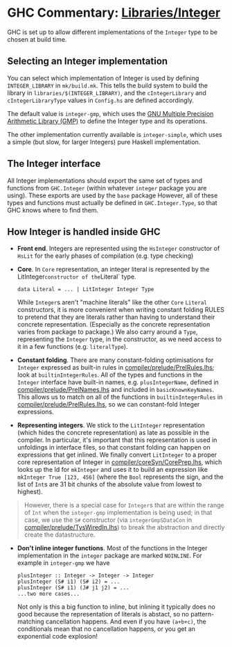 


# GHC Commentary: [Libraries/Integer](commentary/libraries/integer)



GHC is set up to allow different implementations of the `Integer` type to be chosen at build time.


## Selecting an Integer implementation



You can select which implementation of Integer is used by defining `INTEGER_LIBRARY` in `mk/build.mk`. This tells the build system to build the library in `libraries/$(INTEGER_LIBRARY)`, and the `cIntegerLibrary` and `cIntegerLibraryType` values in `Config.hs` are defined accordingly.



The default value is `integer-gmp`, which uses the [
GNU Multiple Precision Arithmetic Library (GMP)](http://gmplib.org/) to define the Integer type and its operations.



The other implementation currently available is `integer-simple`, which uses a simple (but slow, for larger Integers) pure Haskell implementation.


## The Integer interface



All Integer implementations should export the same set of types and functions from `GHC.Integer` (within whatever `integer` package you are using). These exports are used by the `base` package However, all of these types and functions must actually be defined in `GHC.Integer.Type`, so that GHC knows where to find them.


## How Integer is handled inside GHC


- **Front end**.  Integers are represented using the `HsInteger` constructor of `HsLit` for the early phases of compilation (e.g. type checking)

- **Core**.  In `Core` representation, an integer literal is represented by the LitInteger` constructor of the `Literal\` type. 

  ```wiki
  data Literal = ... | LitInteger Integer Type
  ```

  While `Integer`s aren't "machine literals" like the other `Core` `Literal` constructors, it is more convenient when writing constant folding RULES to pretend that they are literals rather than having to understand their concrete representation. (Especially as the concrete representation varies from package to package.) We also carry around a `Type`, representing the `Integer` type, in the constructor, as we need access to it in a few functions (e.g. `literalType`).

- **Constant folding**.  There are many constant-folding optimisations for `Integer` expressed as built-in rules in [compiler/prelude/PrelRules.lhs](/trac/ghc/browser/ghc/compiler/prelude/PrelRules.lhs); look at `builtinIntegerRules`.  All of the types and functions in the `Integer` interface have built-in names, e.g. `plusIntegerName`, defined in [compiler/prelude/PrelNames.lhs](/trac/ghc/browser/ghc/compiler/prelude/PrelNames.lhs) and included in `basicKnownKeyNames`. This allows us to match on all of the functions in `builtinIntegerRules` in [compiler/prelude/PrelRules.lhs](/trac/ghc/browser/ghc/compiler/prelude/PrelRules.lhs), so we can constant-fold Integer expressions.

- **Representing integers**.  We stick to the `LitInteger` representation (which hides the concrete representation) as late as possible in the compiler.   In particular, it's important that this representation is used in unfoldings in interface files, so that constant folding can happen on expressions that get inlined.  We finally convert `LitInteger` to a proper core representation of Integer in [compiler/coreSyn/CorePrep.lhs](/trac/ghc/browser/ghc/compiler/coreSyn/CorePrep.lhs), which looks up the Id for `mkInteger` and uses it to build an expression like `mkInteger True [123, 456]` (where the `Bool` represents the sign, and the list of `Int`s are 31 bit chunks of the absolute value from lowest to highest).

>
>
> However, there is a special case for `Integer`s that are within the range of `Int` when the `integer-gmp` implementation is being used; in that case, we use the `S#` constructor (via `integerGmpSDataCon` in [compiler/prelude/TysWiredIn.lhs](/trac/ghc/browser/ghc/compiler/prelude/TysWiredIn.lhs)) to break the abstraction and directly create the datastructure.
>
>

- **Don't inline integer functions**.  Most of the functions in the Integer implementation in the `integer` package are marked `NOINLINE`. For example in `integer-gmp` we have

  ```wiki
  plusInteger :: Integer -> Integer -> Integer
  plusInteger (S# i1) (S# i2) = ...
  plusInteger (S# i1) (J# j1 j2) = ...
  ...two more cases...
  ```

  Not only is this a big function to inline, but inlining it typically does no good because the representation of literals is abstact, so no pattern-matching cancellation happens.  And even if you have `(a+b+c)`, the conditionals mean that no cancellation happens, or you get an exponential code explosion!
